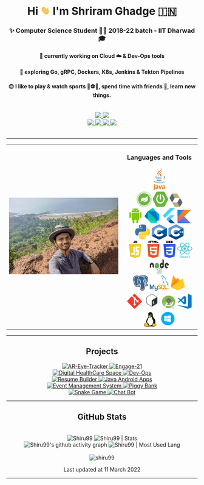 <div align="center">
    <h1 align="center">
        Hi 
        <img src="https://raw.githubusercontent.com/ABSphreak/ABSphreak/master/gifs/Hi.gif" width="25px">
        I'm Shriram Ghadge 🇮🇳
    </h1>
    <div align="center" width="40%">
        <h3 align="center">
            ✨ Computer Science Student 👨‍💻 2018-22 batch - IIT Dharwad 🎓
        </h3>
        <h4 align="center">
            🔭 currently working on Cloud ☁️ & Dev-Ops tools
        </h4>
        <h4 align="center">
            🌱 exploring Go, gRPC, Dockers, K8s, Jenkins & Tekton Pipelines
        </h4>
        <h4 align="center">
            🙃 I like to play & watch sports 🏏⚽🏸, spend time with friends 🙌, learn new things.
        </h4>
    </div>
    <br/>
    <div align="center">
        <a href="https://www.linkedin.com/in/shriram-ghadge">
            <img height="30" src="https://img.shields.io/badge/linkedin-blue.svg?&style=for-the-badge&logo=linkedin&logoColor=white" />
        </a>
        <a href="shriram.ghadge1999@gmail.com">
            <img height="30" src="https://img.shields.io/badge/Gmail-%23EA4335.svg?&style=for-the-badge&logo=Gmail&logoColor=white" />
        </a>
        <br/>
        <a href="https://twitter.com/shiru99_">
            <img height="30" src="https://img.shields.io/badge/twitter-%231DA1F2.svg?&style=for-the-badge&logo=twitter&logoColor=white" />
        </a>
        <a href="https://www.facebook.com/shriram.ghadge.27">
            <img height="30" src="https://img.shields.io/badge/facebook-%231877F2.svg?&style=for-the-badge&logo=Facebook&logoColor=white" />
        </a>
        <a href="https://www.youtube.com/channel/UC4laQXFW5Ivx2XcyMb_gmUw">
            <img height="30" src="https://img.shields.io/badge/Playstore-%23414141.svg?&style=for-the-badge&logo=Google%20Play&logoColor=white" />
        </a>
        <a href="https://play.google.com/store/apps/developer?id=Shiru99">
            <img height="30" src="https://img.shields.io/badge/Youtube-%23FF0000.svg?&style=for-the-badge&logo=Youtube&logoColor=white" />
        </a>
    </div>
    <br/>
    <hr width="100%"/>
    <div width="80%">
        <table border="0" >
            <tr>
                <td width="60%">
                    <img src="Images/profile-pic.png" alt="profile"  /> 
                </td>
                <td>
                    <h3 align="center">
                        Languages and Tools
                    </h3>
                    <div align="center">
                        <img src="Icons/Java.png" alt="Java" height="60"/> 
                    </div>
                    <div align="center">
                        <img src="Icons/Spring-Framework.svg" alt="Java Spring Framework" width="40" height="40"/> 
                        <img src="Icons/Spring-Boot.svg" alt="Java Spring Boot" width="40" height="40"/> 
                        <img src="Icons/JPA-Hibernate.png" alt="Java Spring Boot" height="35"/> 
                    </div>
                    <div align="center">
                        <img src="Icons/Android.png" alt="Android" width="40" height="40"/> 
                        <img src="Icons/Dart.svg" alt="Dart" width="40" height="40"/> 
                        <img src="Icons/flutter.png" alt="Flutter" width="40" height="40"/> 
                        <img src="Icons/Kotlin.png" alt="Kotlin" width="35" height="35"/> 
                    </div>
                    <div align="center">
                        <img src="Icons/Python.svg" alt="python" width="40" height="40"/> 
                        <img src="Icons/C.png" alt="C" width="40" height="40"/> 
                        <img src="Icons/C++.png" alt="C++" width="40" height="40"/> 
                    </div>
                    <div align="center">
                        <img src="Icons/Javascript.png" alt="JavaScript" height="45"/> 
                        <img src="Icons/HTML.png" alt="html5" height="45"/> 
                        <img src="Icons/CSS.png" alt="css3" height="45"/> 
                        <img src="Icons/React-JS.png" alt="React JS" width="40" height="40"/> 
                        <img src="Icons/Node-JS.png" alt="Node Js" width="50" height="40"/> 
                    </div>
                    <div align="center">
                        <img src="Icons/Postgres.svg" alt="PostGreSQL" width="40" height="40"/>
                        <img src="Icons/MySQL.svg" alt="mysql" width="50" height="40"/>
                        <img src="Icons/Firebase.svg" alt="Firebase" width="40" height="40"/>
                    </div>
                    <div align="center">
                        <img src="Icons/Git.svg" alt="git" width="40" height="40"/> 
                        <img src="Icons/Bash.png" alt="Bash" width="45" height="45"/> 
                        <img src="Icons/Android-Studio.png" alt="Android studio" width="35" height="35"/> 
                        <img src="Icons/VS-Code.svg" alt="VS code" width="40" height="40"/> 
                    </div>
                    <div align="center">
                        <img src="Icons/Linux.svg" alt="Linux" width="40" height="40"/> 
                        <img src="Icons/Windows.png" alt="Windows" width="45" height="45"/> 
                    </div>
                </td>
            </tr>
        </table>
    </div>
    <hr width="100%"/>
    <div>
        <h2>
            Projects
        </h2>
        <a href="https://github.com/Shiru99/AR-Eye-Tracker">
            <img width="40%" alt="AR-Eye-Tracker" src="https://github-readme-stats.vercel.app/api/pin/?username=shiru99&repo=AR-Eye-Tracker&theme=gotham" />
        </a>
        <a href="https://github.com/Shiru99/Engage-21">
            <img width="40%" alt="Engage-21" src="https://github-readme-stats.vercel.app/api/pin/?username=shiru99&repo=Engage-21&theme=gotham" />
        </a>
        <br>
        <a href="https://github.com/Shiru99/Digital-HealthCare-Space">
            <img width="40%" alt="Digital HealthCare Space" src="https://github-readme-stats.vercel.app/api/pin/?username=shiru99&repo=Digital-HealthCare-Space&theme=gotham" />
        </a>
        <a href="https://github.com/Shiru99/Dev-Ops">
            <img width="40%" alt="Dev-Ops" src="https://github-readme-stats.vercel.app/api/pin/?username=shiru99&repo=Dev-Ops&theme=gotham" />
        </a>
        <br>
        <a href="https://github.com/Shiru99/Resume-Builder">
            <img width="40%" alt="Resume Builder" src="https://github-readme-stats.vercel.app/api/pin/?username=shiru99&repo=Resume-Builder&theme=gotham" />
        </a>
        <a href="https://github.com/Shiru99/Java-Android-Apps">
            <img width="40%" alt="Java Android Apps" src="https://github-readme-stats.vercel.app/api/pin/?username=shiru99&repo=Java-Android-Apps&theme=gotham" />
        </a>
        <br>
        <a href="https://github.com/Shiru99/Event-Management-System">
            <img width="40%" alt="Event Management System" src="https://github-readme-stats.vercel.app/api/pin/?username=shiru99&repo=Event-Management-System&theme=gotham" />
        </a>
        <a href="https://github.com/Shiru99/piggybank">
            <img width="40%" alt="Piggy Bank" src="https://github-readme-stats.vercel.app/api/pin/?username=shiru99&repo=piggybank&theme=gotham" />
        </a>
        <br>
        <a href="https://github.com/Shiru99/Snake-Game">
            <img width="40%" alt="Snake Game" src="https://github-readme-stats.vercel.app/api/pin/?username=shiru99&repo=Snake-Game&theme=gotham" />
        </a>
        <a href="https://github.com/Shiru99/ChatBot">
            <img width="40%" alt="Chat Bot" src="https://github-readme-stats.vercel.app/api/pin/?username=shiru99&repo=ChatBot&theme=gotham" />
        </a>
    </div>
    <hr width="100%"/>
    <div>
        <h2>GitHub Stats</h2>
        <br/>
        <img width="40%" src="https://github-readme-streak-stats.herokuapp.com/?user=shiru99&count_private=true&theme=gotham" alt="Shiru99" />
        <img width="40%" src="https://github-readme-stats.vercel.app/api?username=shiru99&count_private=true&show_icons=true&theme=gotham" alt="Shiru99 | Stats" />
        </br>
        <img width="40%" height="150%" src="https://activity-graph.herokuapp.com/graph?username=shiru99&bg_color=1a1b26&color=73daca&line=7dcfff&point=bb9af7&area=true&hide_border=true&count_private=true&theme=gotham" alt="Shiru99's github activity graph" />
        <img width="40%" src="https://github-readme-stats.vercel.app/api/top-langs/?username=shiru99&layout=compact&langs_count=6&count_private=true&theme=gotham" alt="Shiru99 | Most Used Lang" />
        <br/>
        <br/>
        <img src="https://komarev.com/ghpvc/?username=shiru99&label=Profile%20views&color=2BA889&style=plastic" alt="shiru99" />
        <br/>
        <p> Last updated at 11 March 2022</p>
    </div>
</div>

---

<!-- 
        0D1015  - dark background 
        2BA889  - Green
 -->
